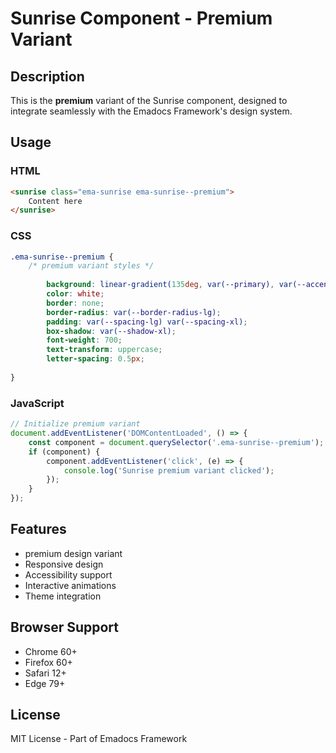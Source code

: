 # Sunrise Component - Premium Variant

## Description
This is the **premium** variant of the Sunrise component, designed to integrate seamlessly with the Emadocs Framework's design system.

## Usage

### HTML
```html
<sunrise class="ema-sunrise ema-sunrise--premium">
    Content here
</sunrise>
```

### CSS
```css
.ema-sunrise--premium {
    /* premium variant styles */
    
        background: linear-gradient(135deg, var(--primary), var(--accent));
        color: white;
        border: none;
        border-radius: var(--border-radius-lg);
        padding: var(--spacing-lg) var(--spacing-xl);
        box-shadow: var(--shadow-xl);
        font-weight: 700;
        text-transform: uppercase;
        letter-spacing: 0.5px;
    
}
```

### JavaScript
```javascript
// Initialize premium variant
document.addEventListener('DOMContentLoaded', () => {
    const component = document.querySelector('.ema-sunrise--premium');
    if (component) {
        component.addEventListener('click', (e) => {
            console.log('Sunrise premium variant clicked');
        });
    }
});
```

## Features
- premium design variant
- Responsive design
- Accessibility support
- Interactive animations
- Theme integration

## Browser Support
- Chrome 60+
- Firefox 60+
- Safari 12+
- Edge 79+

## License
MIT License - Part of Emadocs Framework
